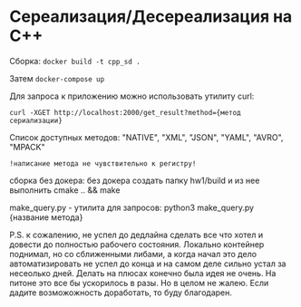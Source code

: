 # Сереализация/Десереализация на C++

Сборка:
``
    docker build -t cpp_sd .
``

Затем
``
    docker-compose up
``

Для запроса к приложению можно использовать утилиту curl:
    
    curl -XGET http://localhost:2000/get_result?method={метод сериализации}

Список доступных методов: "NATIVE", "XML", "JSON", "YAML", "AVRO", "MPACK"

``
!написание метода не чувствительно к регистру!
``

сборка без докера: без докера создать папку hw1/build и из нее выполнить cmake .. && make

make_query.py - утилита для запросов: python3 make_query.py {название метода}

P.S. к сожалению, не успел до дедлайна сделать все что хотел и довести до полностью рабочего состояния. Локально контейнер поднимал, но со сближенными либами, а когда начал это дело автоматизировать не успел до конца и на самом деле сильно устал за несеолько дней. Делать на плюсах конечно была идея не очень. На питоне это все бы ускорилось в разы. Но в целом не жалею. Если дадите возможожность доработать, то буду благодарен.
